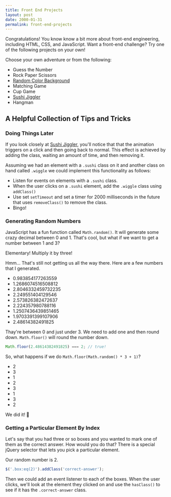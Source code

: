```yaml
---
title: Front End Projects
layout: post
date: 2000-01-31
permalink: front-end-projects
---
```


Congratulations! You know know a bit more about front-end engineering, including HTML, CSS, and JavaScript. Want a front-end challenge? Try one of the following projects on your own!

Choose your own adventure or from the following:

- Guess the Number
- Rock Paper Scissors
- [Random Color Background][]
- Matching Game
- Cup Game
- [Sushi Jiggler][]
- Hangman

[Sushi Jiggler]: https://jenniferdewalt.com/sushi_jiggler.html
[Random Color Background]: https://jenniferdewalt.com/random_background.html

## A Helpful Collection of Tips and Tricks

### Doing Things Later

If you look closely at [Sushi Jiggler][], you'll notice that that the animation triggers on a click and then going back to normal. This effect is achieved by adding the class, waiting an amount of time, and then removing it.

Assuming we had an element with a `.sushi` class on it and another class on hand called `.wiggle` we could implement this functionality as follows:

- Listen for events on elements with a `.sushi` class.
- When the user clicks on a `.sushi` element, add the `.wiggle` class using `addClass()`
- Use set `setTimeout` and set a timer for 2000 milliseconds in the future that uses `removeClass()` to remove the class.
- Bingo!

### Generating Random Numbers

JavaScript has a fun function called `Math.random()`. It will generate some crazy decimal between 0 and 1. That's cool, but what if we want to get a number between 1 and 3?

Elementary! Multiply it by three!

Hmm… That's still not getting us all the way there. Here are a few numbers that I generated.

- 0.983854177263559
- 1.2686074516508812
- 2.8046332459732235
- 2.249551404129546
- 2.573826382472637
- 2.224357980788116
- 1.2507436439851465
- 1.9703391399107906
- 2.48614382491825

Thay're between 0 and just under 3. We need to add one and then round down. `Math.floor()` will round the number down.

```js
Math.floor(2.48614382491825) === 2; // true!
```

So, what happens if we do `Math.floor(Math.random() * 3 + 1)`?

- 2
- 3
- 1
- 2
- 3
- 1
- 3
- 2

We did it! 🎉

### Getting a Particular Element By Index

Let's say that you had three or so boxes and you wanted to mark one of them as the correct answer. How would you do that? There is a special jQuery selector that lets you pick a particular element.

Our random number is 2.

```js
$('.box:eq(2)').addClass('correct-answer');
```

Then we could add an event listener to each of the boxes. When the user clicks, we'll look at the element they clicked on and use the `hasClass()` to see if it has the `.correct-answer` class.
